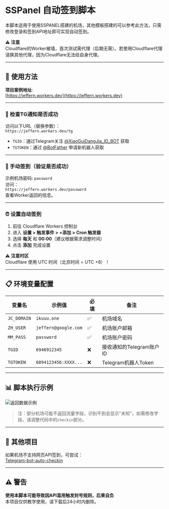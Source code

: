 # SSPanel 自动签到脚本

本脚本适用于使用SSPANEL搭建的机场，其他模板搭建的可以参考此方法，只需修改登录和签到API地址即可实现自动签到。

⚠️ **注意**  
Cloudflare的Worker被墙，首次测试需代理（后期无需）。若使用Cloudflare代理请换其他代理，因为Cloudflare无法给自身代理。

---

## 🚀 使用方法

**项目案例地址**:  
[https://jeffern.workers.dev](https://jeffern.workers.dev)

---

### 🔔 检查TG通知是否成功
访问以下URL（替换参数）：  
`https://jeffern.workers.dev/tg`  
- `TGID`：通过Telegram关注 [@XiaoGuiDangJia_ID_BOT](https://t.me/XiaoGuiDangJia_ID_BOT) 获取  
- `TGTOKEN`：通过 [@BotFather](https://t.me/BotFather) 申请新机器人获取  

---

### 👋 手动签到（验证是否成功）
示例机场密码: `password`  
访问：  
`https://jeffern.workers.dev/password`  
查看Worker返回的信息。

---

### ⏰ 设置自动签到
1. 前往 Cloudflare Workers 控制台  
2. 进入 **设置 > 触发事件 > +添加 > Cron 触发器**  
3. 选择 **每天** 和 **00:00**（建议根据需求调整时间）  
4. 点击 **添加** 完成设置  

⚠️ **注意时区**  
Cloudflare 使用 UTC 时间（北京时间 = UTC +8）！

---

## 📋 环境变量配置

| 变量名       | 示例值                      | 必填 | 备注                          |
|--------------|----------------------------|------|-------------------------------|
| `JC_DOMAIN`  | `ikuuu.one`                | ✅   | 机场域名                      |
| `ZH_USER`    | `jeffern@google.com`       | ✅   | 机场账户邮箱                  |
| `MM_PASS`    | `password`                 | ✅   | 机场账户密码                  |
| `TGID`       | `6946912345`               | ❌   | 接收通知的Telegram账户ID      |
| `TGTOKEN`    | `6894123456:XXXX...`       | ❌   | Telegram机器人Token           |

---

## 📊 脚本执行示例
![返回数据示例](https://github.com/user-attachments/assets/858f1ed3-53b3-4de4-9770-fbbdb82afd8b)

> 注：部分机场可能不返回流量字段，识别不到会显示"未知"。如需修改字段，请调整代码中的`checkin`部分。

---

## 🔧 其他项目
如果机场不支持网页API签到，可尝试：  
[Telegram-bot-auto-checkin](https://github.com/jeffernn/Telegram-bot-auto-checkin)

---

## ⚠️ 警告
**使用本脚本可能导致因API滥用触发封号规则，后果自负**  
本项目仅供教学使用，请下载后24小时内删除。
